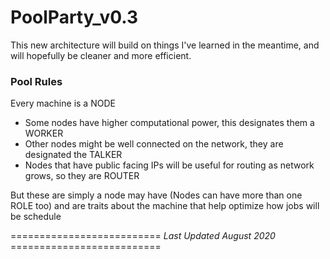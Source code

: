 # PoolParty_v0.3
This new architecture will build on things I've learned in the meantime, and will hopefully be cleaner and more efficient. 

### Pool Rules 
Every machine is a NODE  
 - Some nodes have higher computational power, this designates them a WORKER
 - Other nodes might be well connected on the network, they are designated the TALKER
 - Nodes that have public facing IPs will be useful for routing as network grows, so they are ROUTER

But these are simply <ROLES> a node may have (Nodes can have more than one ROLE too) and are traits about the
machine that help optimize how jobs will be schedule

========================== *Last Updated August 2020* ==========================